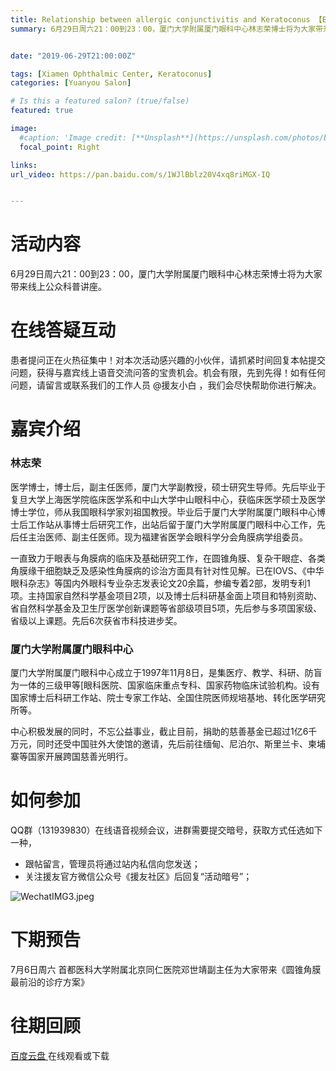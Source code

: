 ```yaml
---
title: Relationship between allergic conjunctivitis and Keratoconus 【Edition 58】
summary: 6月29日周六21：00到23：00，厦门大学附属厦门眼科中心林志荣博士将为大家带来线上公众科普讲座。


date: "2019-06-29T21:00:00Z"

tags: [Xiamen Ophthalmic Center, Keratoconus]
categories: [Yuanyou Salon]

# Is this a featured salon? (true/false)
featured: true

image:
  #caption: 'Image credit: [**Unsplash**](https://unsplash.com/photos/bzdhc5b3Bxs)'
  focal_point: Right

links:
url_video: https://pan.baidu.com/s/1WJlBblz20V4xq8riMGX-IQ


---
```


# 活动内容

6月29日周六21：00到23：00，厦门大学附属厦门眼科中心林志荣博士将为大家带来线上公众科普讲座。

# 在线答疑互动

患者提问正在火热征集中！对本次活动感兴趣的小伙伴，请抓紧时间回复本帖提交问题，获得与嘉宾线上语音交流问答的宝贵机会。机会有限，先到先得！如有任何问题，请留言或联系我们的工作人员 @援友小白 ，我们会尽快帮助你进行解决。

# 嘉宾介绍

### 林志荣

 医学博士，博士后，副主任医师，厦门大学副教授，硕士研究生导师。先后毕业于复旦大学上海医学院临床医学系和中山大学中山眼科中心，获临床医学硕士及医学博士学位，师从我国眼科学家刘祖国教授。毕业后于厦门大学附属厦门眼科中心博士后工作站从事博士后研究工作，出站后留于厦门大学附属厦门眼科中心工作，先后任主治医师、副主任医师。现为福建省医学会眼科学分会角膜病学组委员。
 
  一直致力于眼表与角膜病的临床及基础研究工作，在圆锥角膜、复杂干眼症、各类角膜缘干细胞缺乏及感染性角膜病的诊治方面具有针对性见解。已在IOVS、《中华眼科杂志》等国内外眼科专业杂志发表论文20余篇，参编专着2部，发明专利1项。主持国家自然科学基金项目2项，以及博士后科研基金面上项目和特别资助、省自然科学基金及卫生厅医学创新课题等省部级项目5项，先后参与多项国家级、省级以上课题。先后6次获省市科技进步奖。

### 厦门大学附属厦门眼科中心

厦门大学附属厦门眼科中心成立于1997年11月8日，是集医疗、教学、科研、防盲为一体的三级甲等[眼科医院、国家临床重点专科、国家药物临床试验机构。设有国家博士后科研工作站、院士专家工作站、全国住院医师规培基地、转化医学研究所等。
 
  中心积极发展的同时，不忘公益事业，截止目前，捐助的慈善基金已超过1亿6千万元，同时还受中国驻外大使馆的邀请，先后前往缅甸、尼泊尔、斯里兰卡、柬埔寨等国家开展跨国慈善光明行。

# 如何参加

QQ群（131939830）在线语音视频会议，进群需要提交暗号，获取方式任选如下一种，

* 跟帖留言，管理员将通过站内私信向您发送；
* 关注援友官方微信公众号《援友社区》后回复“活动暗号”；


![WechatIMG3.jpeg](https://yuanyou.s3.cn-north-1.amazonaws.com.cn/original/2X/7/7b1f3b7a8c04884de891a5fbd23c57133cf98679.jpeg)

# 下期预告

7月6日周六 首都医科大学附属北京同仁医院邓世靖副主任为大家带来《圆锥角膜最前沿的诊疗方案》

# 往期回顾

[百度云盘 ](https://pan.baidu.com/s/1WJlBblz20V4xq8riMGX-IQ)在线观看或下载
